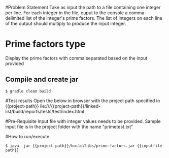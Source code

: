 #Problem Statement
Take as input the path to a file containing one integer per line. 
For each integer in the file, ouput to the console a comma-delimited list of the integer's prime factors. 
The list of integers on each line of the output should multiply to produce the input integer. 


# Prime factors type
Display the prime factors with comma separated based on the input provided



## Compile and create jar

```
$ gradle clean build
```

#Test results
Open the below in browser with the project path specified in {{project-path}}
ile:///{{project-path}}/linked-list/build/reports/tests/test/index.html


#Pre-Requisite 
Input file with integer values needs to be provided. Sample input file is in the project folder with
the name "primetest.txt"


#How to run/execute
```
$ java -jar {{project-path}}/build/libs/prime-factors.jar {{inputfile-path}}
```